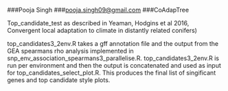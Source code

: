 ###Pooja Singh
###pooja.singh09@gmail.com
###CoAdapTree


Top_candidate_test as described in Yeaman, Hodgins et al 2016, Convergent local adaptation to climate in distantly related conifers)

top_candidates3_2env.R takes a gff annotation file and the output from the GEA spearmans rho analysis implemented in snp_env_association_spearmans3_parallelise.R. top_candidates3_2env.R is run per environment and then the output is concatenated and used as input for top_candidates_select_plot.R. This produces the final list of singificant genes and top candidate style plots.
